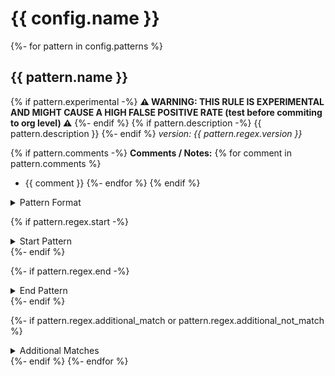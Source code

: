 <!-- WARNING: This README is generated automatically
-->
# {{ config.name }}
{%- for pattern in config.patterns %}

## {{ pattern.name }}

{% if pattern.experimental -%}
**⚠️ WARNING: THIS RULE IS EXPERIMENTAL AND MIGHT CAUSE A HIGH FALSE POSITIVE RATE (test before commiting to org level) ⚠️**
{%- endif %}
{% if pattern.description -%}
{{ pattern.description }}
{%- endif %}
*version: {{ pattern.regex.version }}*

{% if pattern.comments -%}
**Comments / Notes:**
{% for comment in pattern.comments %}
- {{ comment }}
{%- endfor %}
{% endif %}

<details>
<summary>Pattern Format</summary>
<p>

```regex
{{ pattern.regex.pattern }}
```

</p>
</details>

{% if pattern.regex.start -%}
<details>
<summary>Start Pattern</summary>
<p>

```regex
{{ pattern.regex.start }}
```

</p>
</details>
{%- endif %}

{%- if pattern.regex.end -%}
<details>
<summary>End Pattern</summary>
<p>

```regex
{{ pattern.regex.end }}
```

</p>
</details>
{%- endif %}

{%- if pattern.regex.additional_match or pattern.regex.additional_not_match %}
<details>
<summary>Additional Matches</summary>
<p>
Add these additional matches to the [Secret Scanning Custom Pattern](https://docs.github.com/en/enterprise-cloud@latest/code-security/secret-scanning/defining-custom-patterns-for-secret-scanning#example-of-a-custom-pattern-specified-using-additional-requirements).

{% for match in pattern.regex.additional_match %}
- Match: `{{ match }}`
{%- endfor %}
{%- for match in pattern.regex.additional_not_match %}
- Not Match: `{{ match }}`
{%- endfor %}

</p>
</details>
{%- endif %}
{%- endfor %}

